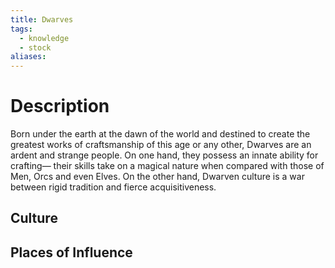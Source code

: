 ```yaml
---
title: Dwarves
tags:
  - knowledge
  - stock
aliases:
---
```


# Description
Born under the earth at the dawn of the world and destined to create the greatest works of craftsmanship of this age or any other, Dwarves are an ardent and strange people. On one hand, they possess an innate ability for crafting— their skills take on a magical nature when compared with those of Men, Orcs and even Elves. On the other hand, Dwarven culture is a war between rigid tradition and fierce acquisitiveness.

## Culture

## Places of Influence